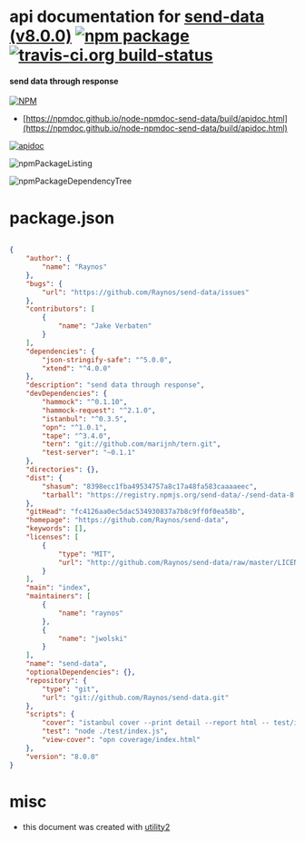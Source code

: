 # api documentation for  [send-data (v8.0.0)](https://github.com/Raynos/send-data)  [![npm package](https://img.shields.io/npm/v/npmdoc-send-data.svg?style=flat-square)](https://www.npmjs.org/package/npmdoc-send-data) [![travis-ci.org build-status](https://api.travis-ci.org/npmdoc/node-npmdoc-send-data.svg)](https://travis-ci.org/npmdoc/node-npmdoc-send-data)
#### send data through response

[![NPM](https://nodei.co/npm/send-data.png?downloads=true&downloadRank=true&stars=true)](https://www.npmjs.com/package/send-data)

- [https://npmdoc.github.io/node-npmdoc-send-data/build/apidoc.html](https://npmdoc.github.io/node-npmdoc-send-data/build/apidoc.html)

[![apidoc](https://npmdoc.github.io/node-npmdoc-send-data/build/screenCapture.buildCi.browser.%252Ftmp%252Fbuild%252Fapidoc.html.png)](https://npmdoc.github.io/node-npmdoc-send-data/build/apidoc.html)

![npmPackageListing](https://npmdoc.github.io/node-npmdoc-send-data/build/screenCapture.npmPackageListing.svg)

![npmPackageDependencyTree](https://npmdoc.github.io/node-npmdoc-send-data/build/screenCapture.npmPackageDependencyTree.svg)



# package.json

```json

{
    "author": {
        "name": "Raynos"
    },
    "bugs": {
        "url": "https://github.com/Raynos/send-data/issues"
    },
    "contributors": [
        {
            "name": "Jake Verbaten"
        }
    ],
    "dependencies": {
        "json-stringify-safe": "^5.0.0",
        "xtend": "^4.0.0"
    },
    "description": "send data through response",
    "devDependencies": {
        "hammock": "^0.1.10",
        "hammock-request": "^2.1.0",
        "istanbul": "^0.3.5",
        "opn": "^1.0.1",
        "tape": "^3.4.0",
        "tern": "git://github.com/marijnh/tern.git",
        "test-server": "~0.1.1"
    },
    "directories": {},
    "dist": {
        "shasum": "8398ecc1fba49534757a8c17a48fa583caaaaeec",
        "tarball": "https://registry.npmjs.org/send-data/-/send-data-8.0.0.tgz"
    },
    "gitHead": "fc4126aa0ec5dac534930837a7b8c9ff0f0ea58b",
    "homepage": "https://github.com/Raynos/send-data",
    "keywords": [],
    "licenses": [
        {
            "type": "MIT",
            "url": "http://github.com/Raynos/send-data/raw/master/LICENSE"
        }
    ],
    "main": "index",
    "maintainers": [
        {
            "name": "raynos"
        },
        {
            "name": "jwolski"
        }
    ],
    "name": "send-data",
    "optionalDependencies": {},
    "repository": {
        "type": "git",
        "url": "git://github.com/Raynos/send-data.git"
    },
    "scripts": {
        "cover": "istanbul cover --print detail --report html -- test/index.js",
        "test": "node ./test/index.js",
        "view-cover": "opn coverage/index.html"
    },
    "version": "8.0.0"
}
```



# misc
- this document was created with [utility2](https://github.com/kaizhu256/node-utility2)
